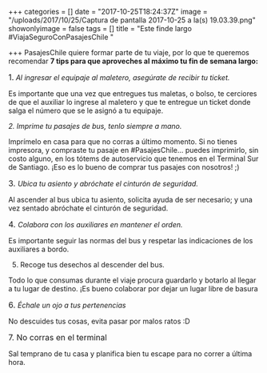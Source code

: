 +++
categories = []
date = "2017-10-25T18:24:37Z"
image = "/uploads/2017/10/25/Captura de pantalla 2017-10-25 a la(s) 19.03.39.png"
showonlyimage = false
tags = []
title = "Este finde largo #ViajaSeguroConPasajesChile "

+++
PasajesChile quiere formar parte de tu viaje, por lo que te queremos recomendar **7 tips para que aproveches al máximo tu fin de semana largo:**

<span style="font-size: 1rem;">1.<b>&nbsp;</b></span>*Al ingresar el equipaje al maletero, asegúrate de recibir tu ticket.*

Es importante que una vez que entregues tus maletas, o bolso, te cerciores de que el auxiliar lo ingrese al maletero y que te entregue un ticket donde salga el número que se le asignó a tu equipaje.

*2. Imprime tu pasajes de bus, tenlo siempre a mano.*

Imprímelo en casa para que no corras a último momento. Si no tienes impresora, y compraste tu pasaje en #PasajesChile... puedes imprimirlo, sin costo alguno, en los tótems de autoservicio que tenemos en el Terminal Sur de Santiago. ¡Eso es lo bueno de comprar tus pasajes con nosotros! ;)

<span style="font-size: 1rem;">3.&nbsp;</span>*Ubica tu asiento y abróchate el cinturón de seguridad.*

Al ascender al bus ubica tu asiento, solicita ayuda de ser necesario; y una vez sentado abróchate el cinturón de seguridad.

<span style="font-size: 1rem;">4.&nbsp;</span>*Colabora con los auxiliares en mantener el orden.*

Es importante seguir las normas del bus y respetar las indicaciones de los auxiliares a bordo.

5.	Recoge tus desechos al descender del bus.

Todo lo que consumas durante el viaje procura guardarlo y botarlo al llegar a tu lugar de destino. ¡Es bueno colaborar por dejar un lugar libre de basura

<span style="font-size: 1rem;">6.&nbsp;</span>*Échale un ojo a tus pertenencias*

No descuides tus cosas, evita pasar por malos ratos :D

<span style="font-size: 1rem;">7. No corras en el terminal</span>

Sal temprano de tu casa y planifica bien tu escape para no correr a última hora.